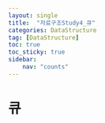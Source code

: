 ```yaml
---
layout: single
title:  "자료구조Study4_큐"
categories: DataStructure
tag: [DataStructure]
toc: true
toc_sticky: true
sidebar:
    nav: "counts"
---
```



# 큐

